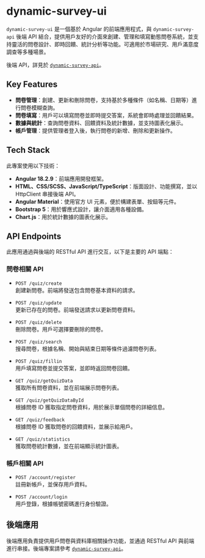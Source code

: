 # dynamic-survey-ui

`dynamic-survey-ui` 是一個基於 Angular 的前端應用程式，與 `dynamic-survey-api` 後端 API 結合，提供用戶友好的介面來創建、管理和填寫動態問卷系統，並支持靈活的問卷設計、即時回饋、統計分析等功能。可適用於市場研究、用戶滿意度調查等多種場景。

後端 API，詳見於 [`dynamic-survey-api`](https://github.com/rikka0823/dynamic-survey-api/tree/main)。

## Key Features

- **問卷管理**：創建、更新和刪除問卷，支持基於多種條件（如名稱、日期等）進行問卷模糊查詢。
- **問卷填寫**：用戶可以填寫問卷並即時提交答案，系統會即時處理並回饋結果。
- **數據與統計**：查詢問卷資料、回饋資料及統計數據，並支持圖表化展示。
- **帳戶管理**：提供管理者登入後，執行問卷的新增、刪除和更新操作。

## Tech Stack

此專案使用以下技術：

- **Angular 18.2.9**：前端應用開發框架。
- **HTML、CSS/SCSS、JavaScript/TypeScript**：版面設計、功能撰寫，並以 HttpClient 串接後端 API。
- **Angular Material**：使用官方 UI 元素，便於構建表單、按鈕等元件。
- **Bootstrap 5**：用於響應式設計，讓介面適用各種設備。
- **Chart.js**：用於統計數據的圖表化展示。

## API Endpoints

此應用通過與後端的 RESTful API 進行交互，以下是主要的 API 端點：

### 問卷相關 API

- `POST /quiz/create`  
  創建新問卷。前端將發送包含問卷基本資料的請求。

- `POST /quiz/update`  
  更新已存在的問卷。前端發送請求以更新問卷資料。

- `POST /quiz/delete`  
  刪除問卷。用戶可選擇要刪除的問卷。

- `POST /quiz/search`  
  搜尋問卷，根據名稱、開始與結束日期等條件過濾問卷列表。

- `POST /quiz/fillin`  
  用戶填寫問卷並提交答案，並即時返回問卷回饋。

- `GET /quiz/getQuizData`  
  獲取所有問卷資料，並在前端展示問卷列表。

- `GET /quiz/getQuizDataById`  
  根據問卷 ID 獲取指定問卷資料，用於展示單個問卷的詳細信息。

- `GET /quiz/feedback`  
  根據問卷 ID 獲取問卷的回饋資料，並展示給用戶。

- `GET /quiz/statistics`  
  獲取問卷統計數據，並在前端顯示統計圖表。

### 帳戶相關 API

- `POST /account/register`  
  註冊新帳戶，並保存用戶資料。

- `POST /account/login`  
  用戶登錄，根據帳號密碼進行身份驗證。

## 後端應用

後端應用負責提供用戶問卷與資料庫相關操作功能，並通過 RESTful API 與前端進行串接。後端專案請參考 [`dynamic-survey-api`](https://github.com/rikka0823/dynamic-survey-api/tree/main)。
